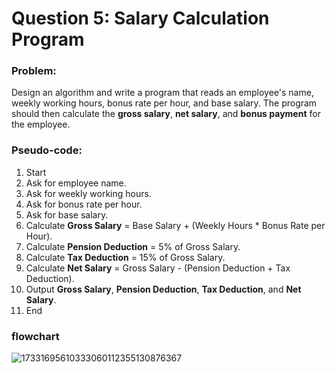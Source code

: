 # Question 5: Salary Calculation Program

### Problem:
Design an algorithm and write a program that reads an employee's name, weekly working hours, bonus rate per hour, and base salary. The program should then calculate the **gross salary**, **net salary**, and **bonus payment** for the employee.

### Pseudo-code:

1. Start
2. Ask for employee name.
3. Ask for weekly working hours.
4. Ask for bonus rate per hour.
5. Ask for base salary.
6. Calculate **Gross Salary** = Base Salary + (Weekly Hours * Bonus Rate per Hour).
7. Calculate **Pension Deduction** = 5% of Gross Salary.
8. Calculate **Tax Deduction** = 15% of Gross Salary.
9. Calculate **Net Salary** = Gross Salary - (Pension Deduction + Tax Deduction).
10. Output **Gross Salary**, **Pension Deduction**, **Tax Deduction**, and **Net Salary**.
11. End

### flowchart 
![17331695610333060112355130876367](https://github.com/user-attachments/assets/0eecadce-6e8a-4ba6-8d85-a8c63b0e2447)
